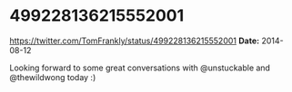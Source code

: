 # 499228136215552001
https://twitter.com/TomFrankly/status/499228136215552001
**Date:** 2014-08-12

Looking forward to some great conversations with @unstuckable and @thewildwong today :)
